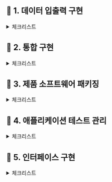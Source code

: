 ## 📝 **1. 데이터 입출력 구현** 

<details>
<summary>체크리스트</summary>
<div markdown="1">

- ### <code>**1회독**</code> ✔️
:white_check_mark: ~~1. 논리 데이터 저장소 확인~~

</div>
</details>

## 📝 **2. 통합 구현** 

<details>
<summary>체크리스트</summary>
<div markdown="1">

- ### <code>**1회독**</code> ✔️
:white_check_mark: ~~1. 모듈 구현~~

:white_check_mark: ~~2. 통합구현 관리~~

</div>
</details>

## 📝 **3. 제품 소프트웨어 패키징** 

<details>
<summary>체크리스트</summary>
<div markdown="1">

- ### <code>**1회독**</code> ✔️
:white_check_mark: ~~1.제품 소프트웨어 패키징~~

:white_check_mark: ~~2. 제품 소프트웨어 매뉴얼 작성~~

:white_check_mark: ~~3. 제품 소프트웨어 버전 관리~~

</div>
</details>

## 📝 **4. 애플리케이션 테스트 관리** 

<details>
<summary>체크리스트</summary>
<div markdown="1">

- ### <code>**1회독**</code>
:black_square_button: 1. 애플리케이션 테스트 케이스 설계

:black_square_button: 2. 애플리케이션 통합 테스트

:black_square_button: 3. 애플리케이션 성능 개선

</div>
</details>

## 📝 **5. 인터페이스 구현** 

<details>
<summary>체크리스트</summary>
<div markdown="1">

- ### <code>**1회독**</code>
:black_square_button: 1. 인터페이스 설계 확인

:black_square_button: 2. 인터페이스 기능 구현

</div>
</details>




